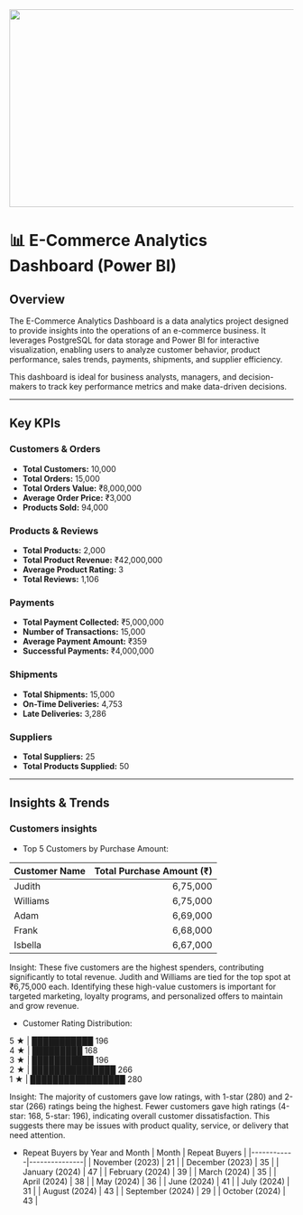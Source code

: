 <img src="https://fenzodigital.com/wp-content/uploads/2019/03/eCOMMERCE-PLATFORMS.png" width="1000" height="350" />


# 📊 E-Commerce Analytics Dashboard (Power BI)

## Overview
The E-Commerce Analytics Dashboard is a data analytics project designed to provide insights into the operations of an e-commerce business. It leverages PostgreSQL for data storage and Power BI for interactive visualization, enabling users to analyze customer behavior, product performance, sales trends, payments, shipments, and supplier efficiency.

This dashboard is ideal for business analysts, managers, and decision-makers to track key performance metrics and make data-driven decisions.


---

## Key KPIs

### Customers & Orders
- **Total Customers:** 10,000
- **Total Orders:** 15,000
- **Total Orders Value:** ₹8,000,000
- **Average Order Price:** ₹3,000
- **Products Sold:** 94,000

### Products & Reviews
- **Total Products:** 2,000
- **Total Product Revenue:** ₹42,000,000
- **Average Product Rating:** 3
- **Total Reviews:** 1,106

### Payments
- **Total Payment Collected:** ₹5,000,000
- **Number of Transactions:** 15,000
- **Average Payment Amount:** ₹359
- **Successful Payments:** ₹4,000,000

### Shipments
- **Total Shipments:** 15,000
- **On-Time Deliveries:** 4,753
- **Late Deliveries:** 3,286

### Suppliers
- **Total Suppliers:** 25
- **Total Products Supplied:** 50

---

## Insights & Trends

### Customers insights
- Top 5 Customers by Purchase Amount:
  
| Customer Name | Total Purchase Amount (₹) |
|---------------|---------------------------:|
| Judith        | 6,75,000                  |
| Williams      | 6,75,000                  |
| Adam          | 6,69,000                  |
| Frank         | 6,68,000                  |
| Isbella       | 6,67,000                  |

Insight: These five customers are the highest spenders, contributing significantly to total revenue. Judith and Williams are tied for the top spot at ₹6,75,000 each. Identifying these high-value customers is important for targeted marketing, loyalty programs, and personalized offers to maintain and grow revenue.

- Customer Rating Distribution:

5 ★ | ███████████ 196  
4 ★ | █████████ 168  
3 ★ | ███████████ 196  
2 ★ | ███████████████ 266  
1 ★ | █████████████████ 280

Insight: The majority of customers gave low ratings, with 1-star (280) and 2-star (266) ratings being the highest. Fewer customers gave high ratings (4-star: 168, 5-star: 196), indicating overall customer dissatisfaction. This suggests there may be issues with product quality, service, or delivery that need attention.


- Repeat Buyers by Year and Month
  | Month       | Repeat Buyers |
|------------|---------------|
| November (2023)   | 21    |
| December (2023)   | 35     |
| January (2024)    | 47     |
| February (2024)   | 39     |
| March (2024)     |    35   |
| April (2024)     | 38           |
| May  (2024)      | 36            |
| June (2024)      | 41          |
| July (2024)      | 31           |
| August (2024)    | 43           |
| September (2024) | 29           |
| October (2024)   | 43           |





